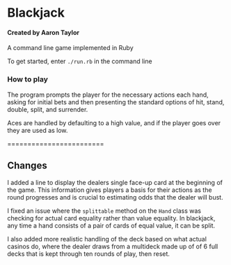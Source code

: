 # Blackjack
#### Created by Aaron Taylor

A command line game implemented in Ruby

To get started, enter `./run.rb` in the command line

### How to play
The program prompts the player for the necessary actions each hand, asking for initial bets and then presenting the standard options of hit, stand, double, split, and surrender.

Aces are handled by defaulting to a high value, and if the player goes over they are used as low.

========================

## Changes

I added a line to display the dealers single face-up card at the beginning of the game. This information gives players a basis for their actions as the round progresses and is crucial to estimating odds that the dealer will bust.

I fixed an issue where the `splittable` method on the `Hand` class was checking for actual card equality rather than value equality. In blackjack, any time a hand consists of a pair of cards of equal value, it can be split.

I also added more realistic handling of the deck based on what actual casinos do, where the dealer draws from a multideck made up of of 6 full decks that is kept through ten rounds of play, then reset.